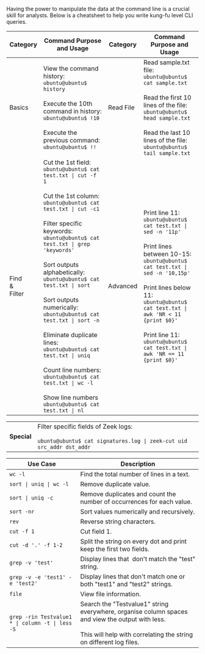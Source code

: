 Having the power to manipulate the data at the command line is a crucial skill for analysts. Below is a cheatsheet to help you write kung-fu level CLI queries.

| Category                | Command Purpose and Usage                                                                                                                                                                                                                                                                                                                                                                                                                                                                                                                                                                                                       | Category  | Command Purpose and Usage                                                                                                                                                                                                                                                                                                                       |
| ----------------------- | ------------------------------------------------------------------------------------------------------------------------------------------------------------------------------------------------------------------------------------------------------------------------------------------------------------------------------------------------------------------------------------------------------------------------------------------------------------------------------------------------------------------------------------------------------------------------------------------------------------------------------- | --------- | ----------------------------------------------------------------------------------------------------------------------------------------------------------------------------------------------------------------------------------------------------------------------------------------------------------------------------------------------- |
| Basics                  | View the command history:  <br>`ubuntu@ubuntu$ history`  <br><br>Execute the 10th command in history:  <br>`ubuntu@ubuntu$ !10`<br><br>Execute the previous command:  <br>`ubuntu@ubuntu$ !!`                                                                                                                                                                                                                                                                                                                                                                                                                                   | Read File | Read sample.txt file:  <br>`ubuntu@ubuntu$ cat sample.txt`<br><br>Read the first 10 lines of the file:  <br>`ubuntu@ubuntu$ head sample.txt`  <br><br>Read the last 10 lines of the file:  <br>`ubuntu@ubuntu$ tail sample.txt`                                                                                                                 |
| Find  <br>&  <br>Filter | Cut the 1st field:  <br>`ubuntu@ubuntu$ cat test.txt \| cut -f 1`  <br><br>Cut the 1st column:  <br>`ubuntu@ubuntu$ cat test.txt \| cut -c1`  <br><br>Filter specific keywords:  <br>`ubuntu@ubuntu$ cat test.txt \| grep 'keywords'`  <br><br>Sort outputs alphabetically:  <br>`ubuntu@ubuntu$ cat test.txt \| sort`<br><br>Sort outputs numerically:  <br>`ubuntu@ubuntu$ cat test.txt \| sort -n`<br><br>Eliminate duplicate lines:  <br>`ubuntu@ubuntu$ cat test.txt \| uniq`  <br><br>Count line numbers:  <br>`ubuntu@ubuntu$ cat test.txt \| wc -l`  <br><br>Show line numbers  <br>`ubuntu@ubuntu$ cat test.txt \| nl` | Advanced  | Print line 11:  <br>`ubuntu@ubuntu$ cat test.txt \| sed -n '11p'`  <br><br>Print lines between 10-15:  <br>`ubuntu@ubuntu$ cat test.txt \| sed -n '10,15p'`<br><br>Print lines below 11:  <br>`ubuntu@ubuntu$ cat test.txt \| awk 'NR < 11 {print $0}'`  <br><br>Print line 11:  <br>`ubuntu@ubuntu$ cat test.txt \| awk 'NR == 11 {print $0}'` |

|   |   |
|---|---|
|**Special**|Filter specific fields of Zeek logs:<br><br>`ubuntu@ubuntu$ cat signatures.log \| zeek-cut uid src_addr dst_addr`|

| **Use Case**                                     | **Description**                                                                                                                                                            |
| ------------------------------------------------ | -------------------------------------------------------------------------------------------------------------------------------------------------------------------------- |
| `wc -l`                                          | Find the total number of lines in a text.                                                                                                                                  |
| `sort \| uniq \| wc -l`                          | Remove duplicate value.                                                                                                                                                    |
| `sort \| uniq -c`                                | Remove duplicates and count the number of occurrences for each value.                                                                                                      |
| `sort -nr`                                       | Sort values numerically and recursively.                                                                                                                                   |
| `rev`                                            | Reverse string characters.                                                                                                                                                 |
| `cut -f 1`                                       | Cut field 1.                                                                                                                                                               |
| `cut -d '.' -f 1-2`                              | Split the string on every dot and print keep the first two fields.                                                                                                         |
| `grep -v 'test'`                                 | Display lines that  don't match the "test" string.                                                                                                                         |
| `grep -v -e 'test1' -e 'test2'`                  | Display lines that don't match one or both "test1" and "test2" strings.                                                                                                    |
| `file`                                           | View file information.                                                                                                                                                     |
| `grep -rin Testvalue1 * \| column -t \| less -S` | Search the "Testvalue1" string everywhere, organise column spaces and view the output with less.<br><br>This will help with correlating the string on different log files. |
